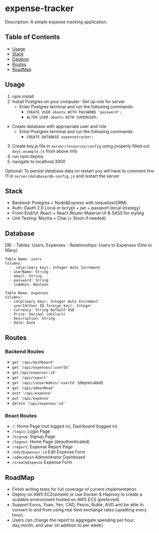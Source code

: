# expense-tracker
Description: A simple expense tracking application.

## Table of Contents
- [Usage](#usage)
- [Stack](#stack)
- [Databse](#database)
- [Routes](#routes)
- [RoadMap](#roadmap)

## Usage

1. npm install
2. Install Postgres on your computer
  -Set up role for server
    - Enter Postgres terminal and run the following commands:
      - `CREATE USER ubuntu WITH PASSWORD 'password';`
      - `ALTER USER ubuntu WITH SUPERUSER;`
  - Create database with appropriate user and role
    - Enter Postgres terminal and run the following commands:
      - `CREATE DATABASE expensetracker;`
3. Create key.js file in `server/resources/config` using properly filled out `keys.example.js` from above info
4. run npm deploy
5. navigate to localhost:3000

Optional: To persist database data on restart you will have to comment line 11 in `server/database/db-config.js` and restart the server

## Stack
  - Backend: Postgres + Node&Express with sequelize(ORM)
  - Auth: Oauth 2.0 Local or bcrypt + jwt + passport (local strategy)
  - Front-End/UI: React + React-Router Material-UI & SASS for styling
  - Unit Testing: Mocha + Chai (+ Sinon if needed)
  
## Database

DB:
    - Tables: Users, Expenses
    - Relationships: Users to Expenses (One to Many)
    
    Table Name: users
    Columns:
      - _id(primary key): Integer Auto Increment
      - userName: String
      - email: String
      - password: String
      - isAdmin: Boolean
    
    Table Name: expenses
    Columns:
      - id(primary key): Integer Auto Increment
      - userId(User ID foreign key): Integer
      - Currency: String Default USD
      - Price: Decimal (dollars)
      - Description: String
      - Date: Date

## Routes

### Backend Routes
  - `get` `'/api/dashboard'`
  - `get` `'/api/expenses/:userId'`
  - `get` `/api/expense/:id'`
  - `get` `'/api/report'`
  - `get` `'/api/isUserAdmin/:userId'` (deprecated)
  - `get` `'/api/adminRead'`
  - `post` `'/api/expense'`
  - `put` `'/api/expense'`
  - `delete` `'/api/expense/:id'`

### React Routes
  - `/`: Home Page (not logged in), Dashboard (logged in)
  - `/login`: Login Page
  - `/signup`: Signup Page
  - `/logout`: Home Page (deauthenticated)
  - `/report`: Expense Report Page
  - `/editExpense/:id` Edit Expense Form
  - `/adminDash` Administrator Dashboard
  - `/createExpense` Expense Form

## RoadMap
  - Finish writing tests for full coverage of current implementation 
  - Deploy on AWS EC2(simple) or use Docker & Haproxy to create a scalable environment hosted on AWS ECS (preferred)
  - Support Euros, Yuan, Yen, CAD, Pesos, Ruble, AUD and be able to convert to and from using real time exchange rates (upadting every hour).
  - Users can change the report to aggregate spending per hour, day,month, and year (in addition to per week)